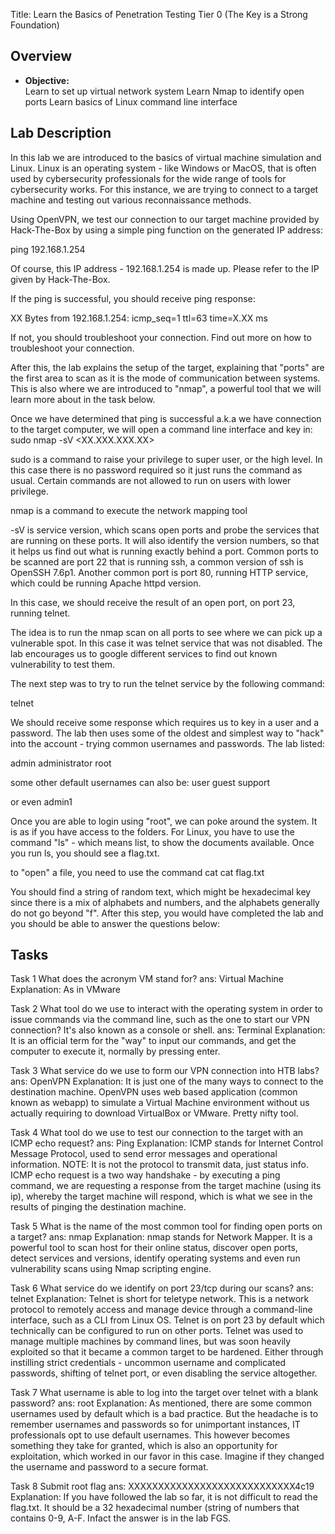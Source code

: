 Title: Learn the Basics of Penetration Testing
Tier 0 (The Key is a Strong Foundation)

## Overview
- **Objective:**  
Learn to set up virtual network system
Learn Nmap to identify open ports
Learn basics of Linux command line interface

## Lab Description
In this lab we are introduced to the basics of virtual machine simulation and Linux. Linux is an operating system - like Windows or MacOS, that is often used by cybersecurity professionals for the wide range of tools for cybersecurity works. For this instance, we are trying to connect to a target machine and testing out various reconnaissance methods.

Using OpenVPN, we test our connection to our target machine provided by Hack-The-Box by using a simple ping function on the generated IP address:

ping 192.168.1.254

Of course, this IP address - 192.168.1.254 is made up. Please refer to the IP given by Hack-The-Box.

If the ping is successful, you should receive ping response:

XX Bytes from 192.168.1.254: icmp_seq=1 ttl=63 time=X.XX ms

If not, you should troubleshoot your connection. Find out more on how to troubleshoot your connection.

After this, the lab explains the setup of the target, explaining that "ports" are the first area to scan as it is the mode of communication between systems. This is also where we are introduced to "nmap", a powerful tool that we will learn more about in the task below.

Once we have determined that ping is successful a.k.a we have connection to the target computer, we will open a command line interface and key in:
sudo nmap -sV <XX.XXX.XXX.XX>

sudo is a command to raise your privilege to super user, or the high level. In this case there is no password required so it just runs the command as usual. Certain commands are not allowed to run on users with lower privilege.

nmap is a command to execute the network mapping tool

-sV is service version, which scans open ports and probe the services that are running on these ports. It will also identify the version numbers, so that it helps us find out what is running exactly behind a port. Common ports to be scanned are port 22 that is running ssh, a common version of ssh is OpenSSH 7.6p1. Another common port is port 80, running HTTP service, which could be running Apache httpd version.

In this case, we should receive the result of an open port, on port 23, running telnet.

The idea is to run the nmap scan on all ports to see where we can pick up a vulnerable spot. In this case it was telnet service that was not disabled. The lab encourages us to google different services to find out known vulnerability to test them.

The next step was to try to run the telnet service by the following command:

telnet <target-ip>

We should receive some response which requires us to key in a user and a password. The lab then uses some of the oldest and simplest way to "hack" into the account - trying common usernames and passwords. The lab listed:

admin
administrator
root

some other default usernames can also be:
user
guest
support

or even admin1

Once you are able to login using "root", we can poke around the system. It is as if you have access to the folders. For Linux, you have to use the command "ls" - which means list, to show the documents available. Once you run ls, you should see a flag.txt.

to "open" a file, you need to use the command cat
cat flag.txt

You should find a string of random text, which might be hexadecimal key since there is a mix of alphabets and numbers, and the alphabets generally do not go beyond "f". After this step, you would have completed the lab and you should be able to answer the questions below:

## Tasks
Task 1
What does the acronym VM stand for?
ans: Virtual Machine
Explanation: As in VMware

Task 2
What tool do we use to interact with the operating system in order to issue commands via the command line, such as the one to start our VPN connection? It's also known as a console or shell.
ans: Terminal
Explanation: It is an official term for the "way" to input our commands, and get the computer to execute it, normally by pressing enter.

Task 3
What service do we use to form our VPN connection into HTB labs?
ans: OpenVPN
Explanation: It is just one of the many ways to connect to the destination machine. OpenVPN uses web based application (common known as webapp) to simulate a Virtual Machine environment without us actually requiring to download VirtualBox or VMware. Pretty nifty tool.

Task 4
What tool do we use to test our connection to the target with an ICMP echo request?
ans: Ping
Explanation: ICMP stands for Internet Control Message Protocol, used to send error messages and operational information. NOTE: It is not the protocol to transmit data, just status info.
ICMP echo request is a two way handshake - by executing a ping command, we are requesting a response from the target machine (using its ip), whereby the target machine will respond, which is what we see in the results of pinging the destination machine.

Task 5
What is the name of the most common tool for finding open ports on a target?
ans: nmap
Explanation: nmap stands for Network Mapper. It is a powerful tool to scan host for their online status, discover open ports, detect services and versions, identify operating systems and even run vulnerability scans using Nmap scripting engine.

Task 6
What service do we identify on port 23/tcp during our scans?
ans: telnet
Explanation: Telnet is short for teletype network. This is a network protocol to remotely access and manage device through a command-line interface, such as a CLI from Linux OS. Telnet is on port 23 by default which technically can be configured to run on other ports. Telnet was used to manage multiple machines by command lines, but was soon heavily exploited so that it became a common target to be hardened. Either through instilling strict credentials - uncommon username and complicated passwords, shifting of telnet port, or even disabling the service altogether.

Task 7
What username is able to log into the target over telnet with a blank password?
ans: root
Explanation: As mentioned, there are some common usernames used by default which is a bad practice. But the headache is to remember usernames and passwords so for unimportant instances, IT professionals opt to use default usernames. This however becomes something they take for granted, which is also an opportunity for exploitation, which worked in our favor in this case. Imagine if they changed the username and password to a secure format.

Task 8
Submit root flag
ans: XXXXXXXXXXXXXXXXXXXXXXXXXXXX4c19
Explanation: If you have followed the lab so far, it is not difficult to read the flag.txt. It should be a 32 hexadecimal number (string of numbers that contains 0-9, A-F. Infact the answer is in the lab FGS.